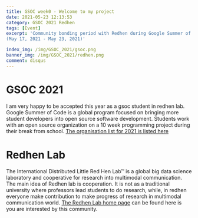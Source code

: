 ```yaml
---
title: GSOC week0 - Welcome to my project
date: 2021-05-23 12:13:53
category: GSOC 2021 Redhen
tags: [Event]
excerpt: 'Community bonding period with Redhen during Google Summer of Code 2021. An introduction to the GSOC, Redhen, and my project.
(May 17, 2021 - May 23, 2021)'

index_img: /img/GSOC_2021/gsoc.png
banner_img: /img/GSOC_2021/redhen.png
comment: disqus
---
```

# GSOC 2021
I am very happy to be accepted this year as a gsoc student in redhen lab. Google Summer of Code is a global program focused on bringing more student developers into open source software development. Students work with an open source organization on a 10 week programming project during their break from school. [The organisation list for 2021 is listed here](https://summerofcode.withgoogle.com/organizations/?sp-page=3) 

# Redhen Lab
The International Distributed Little Red Hen Lab™ is a global big data science laboratory and cooperative for research into multimodal communication. The main idea of Redhen lab is cooperation. It is not as a traditional university where professors lead students to do research, while, in redhen everyone make contribution to make progress of research in multimodal communication world. [The Redhen Lab home page](https://www.redhenlab.org/home) can be found here is you are interested by this community.

